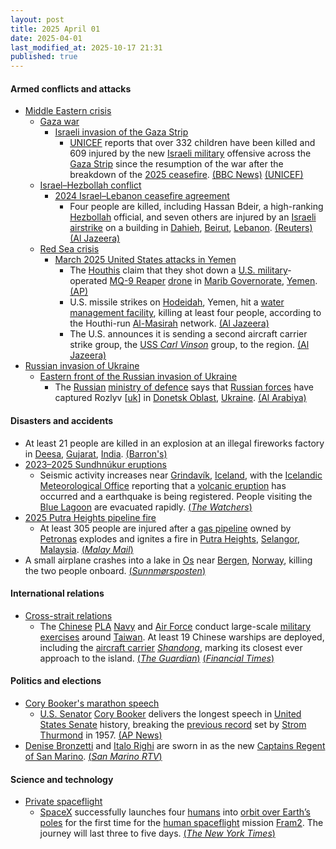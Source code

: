 ```yaml
---
layout: post
title: 2025 April 01
date: 2025-04-01
last_modified_at: 2025-10-17 21:31
published: true
---
```



#### Armed conflicts and attacks

* [Middle Eastern crisis](https://en.wikipedia.org/wiki/Middle_Eastern_crisis_%282023%E2%80%93present%29 "Middle Eastern crisis (2023–present)")
  * [Gaza war](https://en.wikipedia.org/wiki/Gaza_war "Gaza war")
    * [Israeli invasion of the Gaza Strip](https://en.wikipedia.org/wiki/Israeli_invasion_of_the_Gaza_Strip "Israeli invasion of the Gaza Strip")
      * [UNICEF](https://en.wikipedia.org/wiki/UNICEF "UNICEF") reports that over 332 children have been killed and 609 injured by the new [Israeli military](https://en.wikipedia.org/wiki/Israeli_Defence_Forces "Israeli Defence Forces") offensive across the [Gaza Strip](https://en.wikipedia.org/wiki/Gaza_Strip "Gaza Strip") since the resumption of the war after the breakdown of the [2025 ceasefire](https://en.wikipedia.org/wiki/January_2025_Gaza_war_ceasefire "January 2025 Gaza war ceasefire"). [(BBC News)](https://www.bbc.com/news/articles/c0r5827dke1o) [(UNICEF)](https://www.unicef.org/press-releases/least-322-children-reportedly-killed-gaza-strip-following-breakdown-ceasefire)
  * [Israel–Hezbollah conflict](https://en.wikipedia.org/wiki/Israel%E2%80%93Hezbollah_conflict_%282023%E2%80%93present%29 "Israel–Hezbollah conflict (2023–present)")
    * [2024 Israel–Lebanon ceasefire agreement](https://en.wikipedia.org/wiki/2024_Israel%E2%80%93Lebanon_ceasefire_agreement "2024 Israel–Lebanon ceasefire agreement")
      * Four people are killed, including Hassan Bdeir, a high-ranking [Hezbollah](https://en.wikipedia.org/wiki/Hezbollah "Hezbollah") official, and seven others are injured by an [Israeli](https://en.wikipedia.org/wiki/Israel "Israel") [airstrike](https://en.wikipedia.org/wiki/Airstrike "Airstrike") on a building in [Dahieh](https://en.wikipedia.org/wiki/Dahieh "Dahieh"), [Beirut](https://en.wikipedia.org/wiki/Beirut "Beirut"), [Lebanon](https://en.wikipedia.org/wiki/Lebanon "Lebanon"). [(Reuters)](https://www.reuters.com/world/middle-east/airplanes-fly-low-over-lebanons-beirut-huge-blasts-heard-reuters-witnesses-say-2025-04-01/) [(Al Jazeera)](https://www.aljazeera.com/news/2025/4/1/israel-bombs-lebanons-beirut-again-testing-fragile-truce-with-hezbollah)
  * [Red Sea crisis](https://en.wikipedia.org/wiki/Red_Sea_crisis "Red Sea crisis")
    * [March 2025 United States attacks in Yemen](https://en.wikipedia.org/wiki/March_2025_United_States_attacks_in_Yemen "March 2025 United States attacks in Yemen")
      * The [Houthis](https://en.wikipedia.org/wiki/Houthi "Houthi") claim that they shot down a [U.S. military](https://en.wikipedia.org/wiki/United_States_Armed_Forces "United States Armed Forces")-operated [MQ-9 Reaper](https://en.wikipedia.org/wiki/MQ-9_Reaper "MQ-9 Reaper") [drone](https://en.wikipedia.org/wiki/Drone_warfare "Drone warfare") in [Marib Governorate](https://en.wikipedia.org/wiki/Marib_Governorate "Marib Governorate"), [Yemen](https://en.wikipedia.org/wiki/Yemen "Yemen"). [(AP)](https://apnews.com/article/yemen-houthis-mq9-shot-down-israel-hamas-war-us-airstrikes-6bd7764ba19e84d2dddac0d3c762459a)
      * U.S. missile strikes on [Hodeidah](https://en.wikipedia.org/wiki/Hodeidah "Hodeidah"), Yemen, hit a [water management facility](https://en.wikipedia.org/wiki/Water_resources "Water resources"), killing at least four people, according to the Houthi-run [Al-Masirah](https://en.wikipedia.org/wiki/Al-Masirah "Al-Masirah") network. [(Al Jazeera)](https://www.aljazeera.com/news/2025/4/2/us-attacks-kill-4-in-yemen-as-second-aircraft-carrier-sent-to-middle-east)
      * The U.S. announces it is sending a second aircraft carrier strike group, the [USS *Carl Vinson*](https://en.wikipedia.org/wiki/USS_Carl_Vinson "USS Carl Vinson") group, to the region. [(Al Jazeera)](https://www.aljazeera.com/news/2025/4/2/us-attacks-kill-4-in-yemen-as-second-aircraft-carrier-sent-to-middle-east)
* [Russian invasion of Ukraine](https://en.wikipedia.org/wiki/Russian_invasion_of_Ukraine "Russian invasion of Ukraine")
  * [Eastern front of the Russian invasion of Ukraine](https://en.wikipedia.org/wiki/Eastern_front_of_the_Russian_invasion_of_Ukraine "Eastern front of the Russian invasion of Ukraine")
    * The [Russian](https://en.wikipedia.org/wiki/Russia "Russia") [ministry of defence](https://en.wikipedia.org/wiki/Ministry_of_Defence_%28Russia%29 "Ministry of Defence (Russia)") says that [Russian forces](https://en.wikipedia.org/wiki/Russian_Armed_Forces "Russian Armed Forces") have captured Rozlyv [[uk](https://uk.wikipedia.org/wiki/%D0%A0%D0%BE%D0%B7%D0%BB%D0%B8%D0%B2_%28%D0%92%D0%BE%D0%BB%D0%BD%D0%BE%D0%B2%D0%B0%D1%81%D1%8C%D0%BA%D0%B8%D0%B9_%D1%80%D0%B0%D0%B9%D0%BE%D0%BD%29 "uk:Розлив (Волноваський район)")] in [Donetsk Oblast](https://en.wikipedia.org/wiki/Donetsk_Oblast "Donetsk Oblast"), [Ukraine](https://en.wikipedia.org/wiki/Ukraine "Ukraine"). [(Al Arabiya)](https://english.alarabiya.net/News/world/2025/04/01/russian-army-says-it-captures-village-in-eastern-ukraine)

#### Disasters and accidents

* At least 21 people are killed in an explosion at an illegal fireworks factory in [Deesa](https://en.wikipedia.org/wiki/Deesa "Deesa"), [Gujarat](https://en.wikipedia.org/wiki/Gujarat "Gujarat"), [India](https://en.wikipedia.org/wiki/India "India"). [(Barron's)](https://www.barrons.com/news/18-dead-in-india-firework-factory-blast-officials-ae4a7ea9)
* [2023–2025 Sundhnúkur eruptions](https://en.wikipedia.org/wiki/2023%E2%80%932025_Sundhn%C3%BAkur_eruptions "2023–2025 Sundhnúkur eruptions")
  * Seismic activity increases near [Grindavík](https://en.wikipedia.org/wiki/Grindav%C3%ADk "Grindavík"), [Iceland](https://en.wikipedia.org/wiki/Iceland "Iceland"), with the [Icelandic Meteorological Office](https://en.wikipedia.org/wiki/Icelandic_Meteorological_Office "Icelandic Meteorological Office") reporting that a [volcanic eruption](https://en.wikipedia.org/wiki/Volcanic_eruption "Volcanic eruption") has occurred and a earthquake is being registered. People visiting the [Blue Lagoon](https://en.wikipedia.org/wiki/Blue_Lagoon_%28geothermal_spa%29 "Blue Lagoon (geothermal spa)") are evacuated rapidly. [(*The Watchers*)](https://watchers.news/2025/04/01/volcanic-eruption-reported-near-grindavik-iceland/)
* [2025 Putra Heights pipeline fire](https://en.wikipedia.org/wiki/2025_Putra_Heights_pipeline_fire "2025 Putra Heights pipeline fire")
  * At least 305 people are injured after a [gas pipeline](https://en.wikipedia.org/wiki/Gas_pipeline "Gas pipeline") owned by [Petronas](https://en.wikipedia.org/wiki/Petronas "Petronas") explodes and ignites a fire in [Putra Heights](https://en.wikipedia.org/wiki/Putra_Heights "Putra Heights"), [Selangor](https://en.wikipedia.org/wiki/Selangor "Selangor"), [Malaysia](https://en.wikipedia.org/wiki/Malaysia "Malaysia"). [(*Malay Mail*)](https://www.malaymail.com/news/malaysia/2025/04/01/what-we-know-so-far-about-the-puchong-gas-pipeline-inferno/171544)
* A small airplane crashes into a lake in [Os](https://en.wikipedia.org/wiki/Os%2C_Hordaland "Os, Hordaland") near [Bergen](https://en.wikipedia.org/wiki/Bergen "Bergen"), [Norway](https://en.wikipedia.org/wiki/Norway "Norway"), killing the two people onboard. [(*Sunnmørsposten*)](https://www.smp.no/nyheter/i/GybEPJ/soek-etter-savnet-smaafly-i-vann-i-bjoernafjorden-to-personer-om-bord)

#### International relations

* [Cross-strait relations](https://en.wikipedia.org/wiki/Cross-strait_relations "Cross-strait relations")
  * The [Chinese](https://en.wikipedia.org/wiki/China "China") [PLA](https://en.wikipedia.org/wiki/People%27s_Liberation_Army "People's Liberation Army") [Navy](https://en.wikipedia.org/wiki/People%27s_Liberation_Army_Navy "People's Liberation Army Navy") and [Air Force](https://en.wikipedia.org/wiki/People%27s_Liberation_Army_Air_Force "People's Liberation Army Air Force") conduct large-scale [military exercises](https://en.wikipedia.org/wiki/Military_exercise "Military exercise") around [Taiwan](https://en.wikipedia.org/wiki/Taiwan "Taiwan"). At least 19 Chinese warships are deployed, including the [aircraft carrier](https://en.wikipedia.org/wiki/Aircraft_carrier "Aircraft carrier") [*Shandong*](https://en.wikipedia.org/wiki/Chinese_aircraft_carrier_Shandong "Chinese aircraft carrier Shandong"), marking its closest ever approach to the island. [(*The Guardian*)](https://www.theguardian.com/world/2025/apr/01/china-launches-surprise-military-drills-around-taiwan) [(*Financial Times*)](https://www.ft.com/content/49f45301-4f96-4dec-9157-e2558ed0cb74)

#### Politics and elections

* [Cory Booker's marathon speech](https://en.wikipedia.org/wiki/Cory_Booker%27s_marathon_speech "Cory Booker's marathon speech")
  * [U.S. Senator](https://en.wikipedia.org/wiki/United_States_Senate "United States Senate") [Cory Booker](https://en.wikipedia.org/wiki/Cory_Booker "Cory Booker") delivers the longest speech in [United States Senate](https://en.wikipedia.org/wiki/United_States_Senate "United States Senate") history, breaking the [previous record](https://en.wikipedia.org/wiki/Strom_Thurmond_filibuster_of_the_Civil_Rights_Act_of_1957 "Strom Thurmond filibuster of the Civil Rights Act of 1957") set by [Strom Thurmond](https://en.wikipedia.org/wiki/Strom_Thurmond "Strom Thurmond") in 1957. [(AP News)](https://apnews.com/live/donald-trump-news-updates-4-1-2025)
* [Denise Bronzetti](https://en.wikipedia.org/wiki/Denise_Bronzetti "Denise Bronzetti") and [Italo Righi](https://en.wikipedia.org/wiki/Italo_Righi "Italo Righi") are sworn in as the new [Captains Regent of San Marino](https://en.wikipedia.org/wiki/Captains_Regent "Captains Regent"). [(*San Marino RTV*)](https://www.sanmarinortv.sm/news/politica-c2/denise-bronzetti-e-italo-righi-sono-i-nuovi-capitani-reggenti-a273198)

#### Science and technology

* [Private spaceflight](https://en.wikipedia.org/wiki/Private_spaceflight "Private spaceflight")
  * [SpaceX](https://en.wikipedia.org/wiki/SpaceX "SpaceX") successfully launches four [humans](https://en.wikipedia.org/wiki/Human "Human") into [orbit over Earth’s poles](https://en.wikipedia.org/wiki/Polar_orbit "Polar orbit") for the first time for the [human spaceflight](https://en.wikipedia.org/wiki/Human_spaceflight "Human spaceflight") mission [Fram2](https://en.wikipedia.org/wiki/Fram2 "Fram2"). The journey will last three to five days. [(*The New York Times*)](https://www.nytimes.com/2025/04/01/world/asia/spacex-rocket-launch.html)
